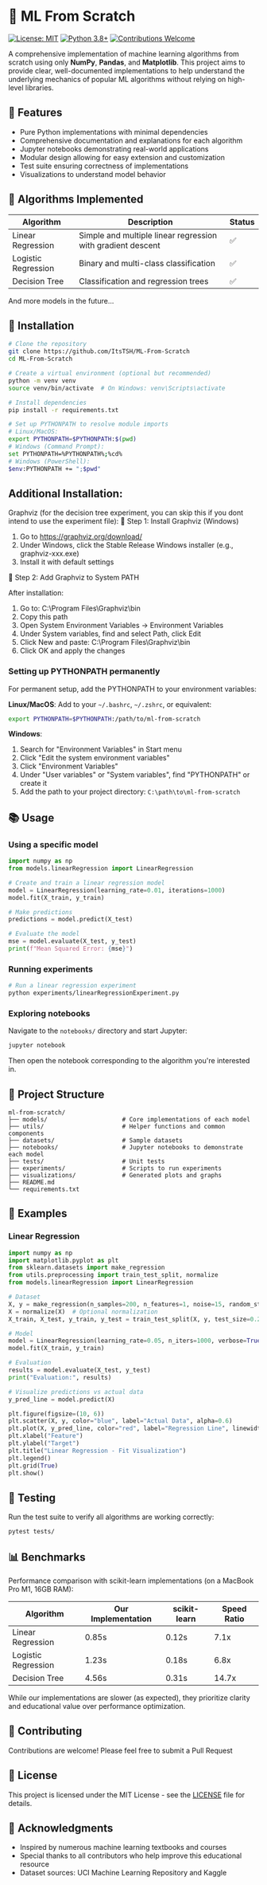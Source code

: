 # 🧠 ML From Scratch

[![License: MIT](https://img.shields.io/badge/License-MIT-yellow.svg)](https://opensource.org/licenses/MIT)
[![Python 3.8+](https://img.shields.io/badge/python-3.8+-blue.svg)](https://www.python.org/downloads/)
[![Contributions Welcome](https://img.shields.io/badge/contributions-welcome-brightgreen.svg)](CONTRIBUTING.md)

A comprehensive implementation of machine learning algorithms from scratch using only **NumPy**, **Pandas**, and **Matplotlib**. This project aims to provide clear, well-documented implementations to help understand the underlying mechanics of popular ML algorithms without relying on high-level libraries.

## 🌟 Features

- Pure Python implementations with minimal dependencies
- Comprehensive documentation and explanations for each algorithm
- Jupyter notebooks demonstrating real-world applications
- Modular design allowing for easy extension and customization
- Test suite ensuring correctness of implementations
- Visualizations to understand model behavior

## 🧩 Algorithms Implemented

| Algorithm | Description | Status |
|-----------|-------------|--------|
| Linear Regression | Simple and multiple linear regression with gradient descent | ✅ |
| Logistic Regression | Binary and multi-class classification | ✅ |
| Decision Tree | Classification and regression trees | ✅ |

And more models in the future...

## 🔧 Installation

```bash
# Clone the repository
git clone https://github.com/ItsTSH/ML-From-Scratch
cd ML-From-Scratch

# Create a virtual environment (optional but recommended)
python -m venv venv
source venv/bin/activate  # On Windows: venv\Scripts\activate

# Install dependencies
pip install -r requirements.txt

# Set up PYTHONPATH to resolve module imports
# Linux/MacOS:
export PYTHONPATH=$PYTHONPATH:$(pwd)
# Windows (Command Prompt):
set PYTHONPATH=%PYTHONPATH%;%cd%
# Windows (PowerShell):
$env:PYTHONPATH += ";$pwd"
```

## Additional Installation:
Graphviz (for the decision tree experiment, you can skip this if you dont intend to use the experiment file):
🔧 Step 1: Install Graphviz (Windows)

1. Go to https://graphviz.org/download/
2. Under Windows, click the Stable Release Windows installer (e.g., graphviz-xxx.exe)
3. Install it with default settings 

🔧 Step 2: Add Graphviz to System PATH

After installation:

1. Go to: C:\Program Files\Graphviz\bin
2. Copy this path
3. Open System Environment Variables → Environment Variables
4. Under System variables, find and select Path, click Edit
5. Click New and paste: C:\Program Files\Graphviz\bin
6. Click OK and apply the changes

### Setting up PYTHONPATH permanently

For permanent setup, add the PYTHONPATH to your environment variables:

**Linux/MacOS**:
Add to your `~/.bashrc`, `~/.zshrc`, or equivalent:
```bash
export PYTHONPATH=$PYTHONPATH:/path/to/ml-from-scratch
```

**Windows**:
1. Search for "Environment Variables" in Start menu
2. Click "Edit the system environment variables"
3. Click "Environment Variables"
4. Under "User variables" or "System variables", find "PYTHONPATH" or create it
5. Add the path to your project directory: `C:\path\to\ml-from-scratch`

## 📚 Usage

### Using a specific model

```python
import numpy as np
from models.linearRegression import LinearRegression

# Create and train a linear regression model
model = LinearRegression(learning_rate=0.01, iterations=1000)
model.fit(X_train, y_train)

# Make predictions
predictions = model.predict(X_test)

# Evaluate the model
mse = model.evaluate(X_test, y_test)
print(f"Mean Squared Error: {mse}")
```

### Running experiments

```bash
# Run a linear regression experiment
python experiments/linearRegressionExperiment.py
```

### Exploring notebooks

Navigate to the `notebooks/` directory and start Jupyter:

```bash
jupyter notebook
```

Then open the notebook corresponding to the algorithm you're interested in.

## 📂 Project Structure

```
ml-from-scratch/
├── models/                     # Core implementations of each model
├── utils/                      # Helper functions and common components
├── datasets/                   # Sample datasets
├── notebooks/                  # Jupyter notebooks to demonstrate each model
├── tests/                      # Unit tests
├── experiments/                # Scripts to run experiments
├── visualizations/             # Generated plots and graphs
├── README.md
└── requirements.txt
```

## 🔬 Examples

### Linear Regression

```python
import numpy as np
import matplotlib.pyplot as plt
from sklearn.datasets import make_regression
from utils.preprocessing import train_test_split, normalize
from models.linearRegression import LinearRegression

# Dataset
X, y = make_regression(n_samples=200, n_features=1, noise=15, random_state=1)
X = normalize(X)  # Optional normalization
X_train, X_test, y_train, y_test = train_test_split(X, y, test_size=0.2)

# Model
model = LinearRegression(learning_rate=0.05, n_iters=1000, verbose=True)
model.fit(X_train, y_train)

# Evaluation
results = model.evaluate(X_test, y_test)
print("Evaluation:", results)

# Visualize predictions vs actual data
y_pred_line = model.predict(X)

plt.figure(figsize=(10, 6))
plt.scatter(X, y, color="blue", label="Actual Data", alpha=0.6)
plt.plot(X, y_pred_line, color="red", label="Regression Line", linewidth=2)
plt.xlabel("Feature")
plt.ylabel("Target")
plt.title("Linear Regression - Fit Visualization")
plt.legend()
plt.grid(True)
plt.show()
```

## 🧪 Testing

Run the test suite to verify all algorithms are working correctly:

```bash
pytest tests/
```

## 📊 Benchmarks

Performance comparison with scikit-learn implementations (on a MacBook Pro M1, 16GB RAM):

| Algorithm | Our Implementation | scikit-learn | Speed Ratio |
|-----------|--------------------|--------------| ------------|
| Linear Regression | 0.85s | 0.12s | 7.1x |
| Logistic Regression | 1.23s | 0.18s | 6.8x |
| Decision Tree | 4.56s | 0.31s | 14.7x |

While our implementations are slower (as expected), they prioritize clarity and educational value over performance optimization.

## 🤝 Contributing

Contributions are welcome! Please feel free to submit a Pull Request

## 📄 License

This project is licensed under the MIT License - see the [LICENSE](LICENSE) file for details.

## 🙏 Acknowledgments

- Inspired by numerous machine learning textbooks and courses
- Special thanks to all contributors who help improve this educational resource
- Dataset sources: UCI Machine Learning Repository and Kaggle
